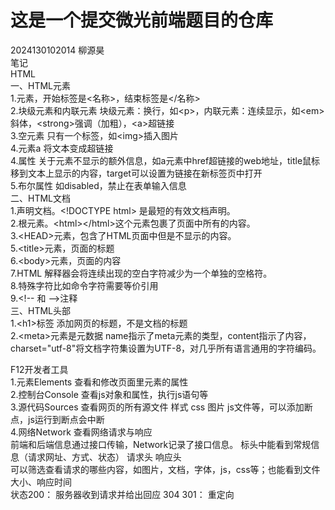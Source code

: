 #  这是一个提交微光前端题目的仓库  
2024130102014 柳源昊  
笔记  
HTML  
一、HTML元素  
1.元素，开始标签是<名称>，结束标签是</名称>  
2.块级元素和内联元素 块级元素：换行，如&lt;p&gt;，内联元素：连续显示，如&lt;em&gt;斜体，&lt;strong&gt;强调（加粗），&lt;a&gt;超链接  
3.空元素 只有一个标签，如&lt;img&gt;插入图片  
4.元素a 将文本变成超链接  
4.属性 关于元素不显示的额外信息，如a元素中href超链接的web地址，title鼠标移到文本上显示的内容，target可以设置为链接在新标签页中打开  
5.布尔属性 如disabled，禁止在表单输入信息  
二、HTML文档  
1.声明文档。&lt;!DOCTYPE html&gt; 是最短的有效文档声明。  
2.根元素。&lt;html&gt;&lt;/html&gt;这个元素包裹了页面中所有的内容。  
3.&lt;HEAD&gt;元素，包含了HTML页面中但是不显示的内容。  
5.&lt;title&gt;元素，页面的标题  
6.&lt;body&gt;元素，页面的内容  
7.HTML 解释器会将连续出现的空白字符减少为一个单独的空格符。  
8.特殊字符比如命令字符需要等价引用  
9.&lt;!-- 和 --&gt;注释  
三、HTML头部  
1.&lt;h1&gt;标签 添加网页的标题，不是文档的标题  
2.&lt;meta&gt;元素是元数据 name指示了meta元素的类型，content指示了内容，charset="utf-8"将文档字符集设置为UTF-8，对几乎所有语言通用的字符编码。  
  
F12开发者工具  
1.元素Elements 查看和修改页面里元素的属性  
2.控制台Console 查看js对象和属性，执行js语句等  
3.源代码Sources 查看网页的所有源文件 样式 css 图片 js文件等，可以添加断点，js运行到断点会中断  
4.网络Network 查看网络请求与响应  
前端和后端信息通过接口传输，Network记录了接口信息。 标头中能看到常规信息（请求网址、方式、状态） 请求头 响应头  
可以筛选查看请求的哪些内容，如图片，文档，字体，js，css等；也能看到文件大小、响应时间  
状态200： 服务器收到请求并给出回应 304 301： 重定向  